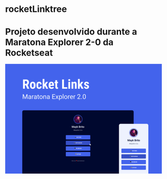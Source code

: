 # rocketLinktree
# Projeto desenvolvido durante a Maratona Explorer 2-0 da Rocketseat
<img src="./cover.jpg"> 


